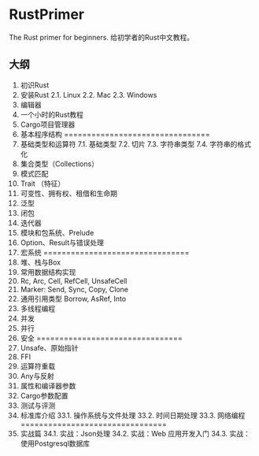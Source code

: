 # RustPrimer
The Rust primer for beginners.
给初学者的Rust中文教程。


## 大纲

1. 初识Rust
2. 安装Rust
  2.1. Linux
  2.2. Mac
  2.3. Windows
3. 编辑器
4. 一个小时的Rust教程
5. Cargo项目管理器
6. 基本程序结构
================================
7. 基础类型和运算符
  7.1. 基础类型
  7.2. 切片
  7.3. 字符串类型
  7.4. 字符串的格式化
8. 集合类型（Collections）
9. 模式匹配
10. Trait （特征）
11. 可变性、拥有权、租借和生命期
12. 泛型
13. 闭包
14. 迭代器
15. 模块和包系统、Prelude
16. Option、Result与错误处理
17. 宏系统
================================
24. 堆、栈与Box
25. 常用数据结构实现
18. Rc, Arc, Cell, RefCell, UnsafeCell
19. Marker: Send, Sync, Copy, Clone
20. 通用引用类型 Borrow, AsRef, Into
21. 多线程编程
22. 并发
23. 并行
26. 安全
================================
27. Unsafe、原始指针
28. FFI
29. 运算符重载
30. Any与反射
31. 属性和编译器参数
32. Cargo参数配置
32. 测试与评测
33. 标准库介绍
  33.1. 操作系统与文件处理
  33.2. 时间日期处理
  33.3. 网络编程
================================
34. 实战篇
  34.1. 实战：Json处理
  34.2. 实战：Web 应用开发入门
  34.3. 实战：使用Postgresql数据库
